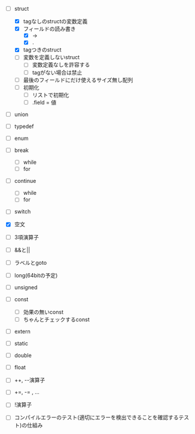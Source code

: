 * [ ] struct
    * [x] tagなしのstructの変数定義
    * [x] フィールドの読み書き
        * [x] ->
        * [x] .
    * [x] tagつきのstruct
    * [ ] 変数を定義しないstruct
        * [ ] 変数定義なしを許容する
        * [ ] tagがない場合は禁止
    * [ ] 最後のフィールドにだけ使えるサイズ無し配列
    * [ ] 初期化
        * [ ] リストで初期化
        * [ ] .field = 値
* [ ] union
* [ ] typedef
* [ ] enum
* [ ] break
    * [ ] while
    * [ ] for
* [ ] continue
    * [ ] while
    * [ ] for
* [ ] switch
* [x] 空文
* [ ] 3項演算子
* [ ] &&と||
* [ ] ラベルとgoto
* [ ] long(64bitの予定)
* [ ] unsigned
* [ ] const
    * [ ] 効果の無いconst
    * [ ] ちゃんとチェックするconst
* [ ] extern
* [ ] static
* [ ] double
* [ ] float
* [ ] ++, --演算子
* [ ] +=, -= , ...
* [ ] !演算子
* [ ] コンパイルエラーのテスト(適切にエラーを検出できることを確認するテスト)の仕組み

